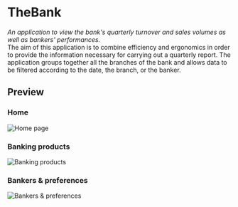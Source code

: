 # TheBank
*An application to view the bank's quarterly turnover and sales volumes as well as bankers' performances.*  
The aim of this application is to combine efficiency and ergonomics in order to provide the information necessary for carrying out a quarterly report. The application groups together all the branches of the bank and allows data to be filtered according to the date, the branch, or the banker.

## Preview

### Home

![Home page](home.gif)

### Banking products

![Banking products](pb.gif)

### Bankers & preferences

![Bankers & preferences](bp.gif)



